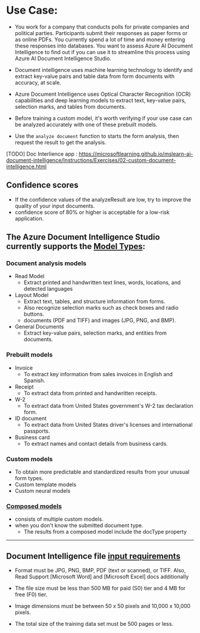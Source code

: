 # Use Case:
- You work for a company that conducts polls for private companies and political parties. Participants submit their responses as paper forms or as online PDFs. You currently spend a lot of time and money entering these responses into databases. You want to assess Azure AI Document Intelligence to find out if you can use it to streamline this process using Azure AI Document Intelligence Studio.

- Document intelligence uses machine learning technology to identify and extract key-value pairs and table data from form documents with accuracy, at scale.

- Azure Document Intelligence uses Optical Character Recognition (OCR) capabilities and deep learning models to extract text, key-value pairs, selection marks, and tables from documents.

- Before training a custom model, it's worth verifying if your use case can be analyzed accurately with one of these prebuilt models. 

- Use the `analyze document` function to starts the form analysis, then request the result to get the analysis.

[TODO] Doc Interlience app : https://microsoftlearning.github.io/mslearn-ai-document-intelligence/Instructions/Exercises/02-custom-document-intelligence.html
## Confidence scores
- If the confidence values of the analyzeResult are low, try to improve the quality of your input documents.
- confidence score of 80% or higher is acceptable for a low-risk application.

## The Azure Document Intelligence Studio currently supports the [Model Types](https://learn.microsoft.com/en-us/training/modules/work-form-recognizer/9-form-recognizer-studio):
### Document analysis models
-  Read Model
   - Extract printed and handwritten text lines, words, locations, and detected languages
-  Layout Model
   - Extract text, tables, and structure information from forms. 
   - Also recognize selection marks such as check boxes and radio buttons.
   - documents (PDF and TIFF) and images (JPG, PNG, and BMP).
- General Documents
   - Extract key-value pairs, selection marks, and entities from documents.
### Prebuilt models
- Invoice
   - To extract key information from sales invoices in English and Spanish.
- Receipt
   - To extract data from printed and handwritten receipts.
- W-2
   - To extract data from United States government's W-2 tax declaration form.
- ID document
   - To extract data from United States driver's licenses and international passports.
- Business card
   - To extract names and contact details from business cards.
### Custom models
- To obtain more predictable and standardized results from your unusual form types.
- Custom template models
- Custom neural models
### [Composed models](https://learn.microsoft.com/en-us/training/modules/plan-form-recognizer-solution/4-choose-model-type)
- consists of multiple custom models.
- when you don't know the submitted document type.
  - The results from a composed model include the docType property
---

## Document Intelligence file [input requirements](https://learn.microsoft.com/en-us/training/modules/work-form-recognizer/3-get-started)

- Format must be JPG, PNG, BMP, PDF (text or scanned), or TIFF. Also, Read Support [Microsoft Word] and [Microsoft Excel] docs additionally

- The file size must be less than 500 MB for paid (S0) tier and 4 MB for free (F0) tier.
- Image dimensions must be between 50 x 50 pixels and 10,000 x 10,000 pixels.
- The total size of the training data set must be 500 pages or less.